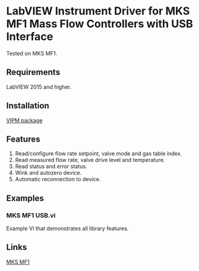 # LabVIEW Instrument Driver for MKS MF1 Mass Flow Controllers with USB Interface
Tested on MKS MF1.

## Requirements
LabVIEW 2015 and higher.

## Installation
[VIPM package](https://www.vipm.io/package/plasmapper_lib_pl_mks_mf1_usb/)

## Features
1. Read/configure flow rate setpoint, valve mode and gas table index.
2. Read measured flow rate, valve drive level and temperature.
3. Read status and error status.
4. Wink and autozero device.
5. Automatic reconnection to device.

## Examples
### MKS MF1 USB.vi
Example VI that demonstrates all library features.

## Links
[MKS MF1](https://www.mksinst.com/p/MF1)
